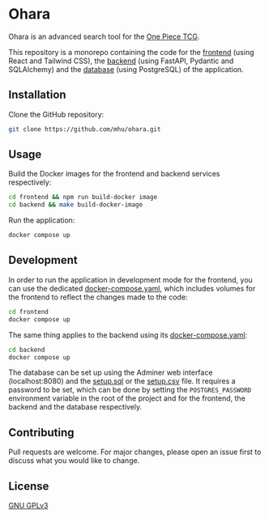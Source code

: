 # Ohara

Ohara is an advanced search tool for the [One Piece TCG](https://en.onepiece-cardgame.com/).

This repository is a monorepo containing the code for the [frontend](frontend/README.md) (using React and Tailwind CSS), the [backend](backend/README.md) (using FastAPI, Pydantic and SQLAlchemy) and the [database](database/README.md) (using PostgreSQL) of the application.

## Installation

Clone the GitHub repository:

```bash
git clone https://github.com/mhu/ohara.git
```

## Usage

Build the Docker images for the frontend and backend services respectively:

```bash
cd frontend && npm run build-docker image
cd backend && make build-docker-image
```

Run the application:

```bash
docker compose up
```

## Development

In order to run the application in development mode for the frontend, you can use the dedicated [docker-compose.yaml](frontend/docker-compose.yaml), which includes volumes for the frontend to reflect the changes made to the code:

```bash
cd frontend
docker compose up
```

The same thing applies to the backend using its [docker-compose.yaml](backend/docker-compose.yaml):

```bash
cd backend
docker compose up
```

The database can be set up using the Adminer web interface (localhost:8080) and the [setup.sql](database/setup.sql) or the [setup.csv](database/setup.csv) file. It requires a password to be set, which can be done by setting the `POSTGRES_PASSWORD` environment variable in the root of the project and for the frontend, the backend and the database respectively.

## Contributing

Pull requests are welcome. For major changes, please open an issue first to discuss what you would like to change.

## License

[GNU GPLv3](https://choosealicense.com/licenses/gpl-3.0/)
